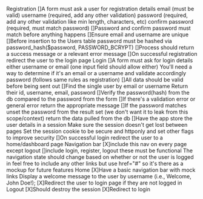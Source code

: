 Registration
        []A form must ask a user for registration details
            email (must be valid)
            username (required, add any other validation)
            password (required, add any other validation like min length, characters, etc)
            confirm password (required, must match password)
        []Password and confirm password must match before anything happens
        []Ensure email and username are unique
        []Before insertion to the Users table password must be hashed via password_hash($password, PASSWORD_BCRYPT)
        []Process should return a success message or a relevant error message
        []On successful registration redirect the user to the login page
Login
        []A form must ask for login details
            either username or email (one input field should allow either)
                You'll need a way to determine if it's an email or a username and validate accordingly
            password (follows same rules as registration)
        []All data should be valid before being sent out
        []Find the single user by email or username
            Return their id, username, email, password
        []Verify the password(hash) from the db compared to the password from the form
        []If there's a validation error or general error return the appropriate message
        []If the password matches
            unset the password from the result set (we don't want it to leak from this scope/context)
            return the data pulled from the db
        []Have the app store the user details in a session
            Make sure the session doesn't get lost between pages
            Set the session cookie to be secure and httponly and set other flags to improve security
        []On successful login redirect the user to a home/dashboard page
Navigation bar
        [X]include this nav on every page except logout
        []include login, register, logout
            these must be functional
            The navigation state should change based on whether or not the user is logged in
        feel free to include any other links but use href="#" so it's there as a mockup for future features
Home
        [X]Have a basic navigation bar with mock links
        Display a welcome message to the user by username (i.e., Welcome, John Doe!);
        [X]Redirect the user to login page if they are not logged in
Logout
        [X]Should destroy the session
        [X]Redirect to login
